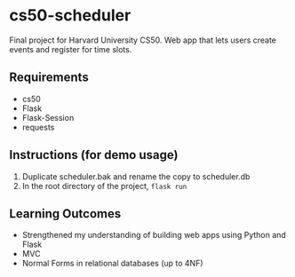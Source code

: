 # cs50-scheduler
Final project for Harvard University CS50. Web app that lets users create events and register for time slots.

## Requirements
* cs50
* Flask
* Flask-Session
* requests

## Instructions (for demo usage)
1. Duplicate scheduler.bak and rename the copy to scheduler.db
2. In the root directory of the project, `flask run`

## Learning Outcomes
* Strengthened my understanding of building web apps using Python and Flask
* MVC
* Normal Forms in relational databases (up to 4NF)
